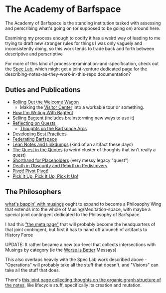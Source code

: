 # The Academy of Barfspace

The Academy of Barfspace is the standing institution tasked with assessing and perscribing what's going on (or supposed to be going on) around here.

Examining my process enough to codify it has a weird way of leading to me trying to draft new stronger rules for things I was only vaguely and inconsistently doing, so this work tends to trade back and forth between descriptive and perscriptive

For more of this kind of process-examination-and-specification, check out the [Spec Lab](9a2890e2-a0fa-4484-9c1e-3c7c7ec4f28a.md), which might get a joint-venture dedicated page for the describing-notes-as-they-work-in-this-repo documentation?

## Duties and Publications

- [Rolling Out the Welcome Wagon](203fa894-f598-474f-9777-0c39cc027599.md)
  - Making the [Visitor Center](434dd429-b16d-4924-996f-aaf2ebff29ef.md) into a workable tour or something.
- [How I'm Writing With Bagtent](13ceb37e-99d5-417b-be3c-ec7e1bc537ac.md)
- [Selling Bagtent](f0fd193c-ddaa-4d5d-80f6-001df5283ff1.md) (includes brainstorming new ways to use it)
- [Reflecting on Quests](a54a4a48-80eb-4d07-9fa3-b8ba13e9a9b8.md)
  - [Thoughts on the Barfspace Arcs](db5ea4d3-7365-4455-95e0-54d4eeed1991.md)
- [Developing Best Practices](2015dc83-db74-4f1f-a089-d07c3bd38dc1.md)
- [Federating Barfspace](abf92e6b-7ba0-41f3-b13a-63ec77133cf3.md)
- [Lean Notes and Linkdumps](1cd51f38-b2df-49a5-99ad-b5629b3083b0.md) (kind of an artifact these days)
- [The Quest in the Quotes](73bf679b-4732-4ed1-929d-5dce9c163fd7.md) (a weird cluster of thoughts that isn't really a quest)
- [Shorthand for Placeholders](c5840859-b706-4750-8a14-0ae006f91ffa.md) (very messy legacy "quest")
- [Death in Obscurity and Rebirth in Rediscovery](b5f6a776-5e6f-4386-999a-d4c9c196f67b.md)
- [Pivot! Pivot Pivot!](3f5173cb-34c3-4077-89b2-637624eca32d.md)
- [Pick It Up, Pick It Up, Pick It Up!](da04c226-579a-4fb8-a1e4-4f95cde1ac68.md)

## The Philosophers

[what's bappin' with musings](8fa02640-b218-40d4-8948-18bf0d441b22.md) ought to expand to become a Philosophy Wing that extends into the whole of Musing/Meditation-space, with maybe a special joint contingent dedicated to the Philosophy of Barfspace.

I had this ["the meta page"](8c5a1d30-97d9-4395-85be-b6c8ba57b239.md) that will probably become the headquarters of that joint contingent, but first it has to hand off a bunch of artifacts to History Force

UPDATE: It rather became a new top-level that collects intersections with Musings by category (ie the [Worse is Better](8d87892e-c2dd-4be5-998e-0e0908a1e99b.md) Messays)

This also overlaps heavily with the Spec Lab work described above - "Operations" will probably take all the stuff that doesn't, and "Visions" can take all the stuff that does.

There's [this joint page collecting thoughts on the organic graph structure of the notes](379558c6-0383-4726-9cdb-9e5a89784dfa.md), like lifecycle stuff, specifically its creation and mutation.
